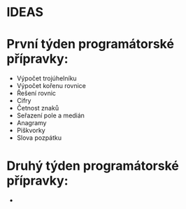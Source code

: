 # IDEAS
# První týden programátorské přípravky:
- Výpočet trojúhelníku
- Výpočet kořenu rovnice
- Řešení rovnic
- Cifry
- Četnost znaků
- Seřazení pole a medián
- Anagramy
- Piškvorky
- Slova pozpátku
# Druhý týden programátorské přípravky:
- 
